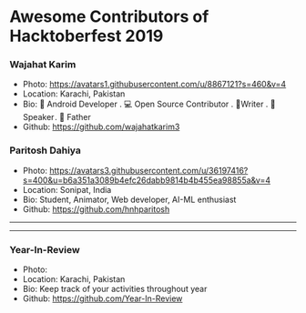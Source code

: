 # Awesome Contributors of Hacktoberfest 2019

### Wajahat Karim
- Photo: https://avatars1.githubusercontent.com/u/8867121?s=460&v=4
- Location: Karachi, Pakistan
- Bio: 📱 Android Developer . 💻 Open Source Contributor . 📝Writer . 🎤 Speaker . 👶 Father 
- Github: https://github.com/wajahatkarim3


### Paritosh Dahiya
- Photo: https://avatars3.githubusercontent.com/u/36197416?s=400&u=b6a351a3089b4efc26dabb9814b4b455ea98855a&v=4
- Location: Sonipat, India
- Bio: Student, Animator, Web developer, AI-ML enthusiast
- Github: https://github.com/hnhparitosh
***

-----------

### Year-In-Review
- Photo: 
- Location: Karachi, Pakistan
- Bio: Keep track of your activities throughout year
- Github: https://github.com/Year-In-Review
